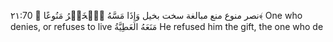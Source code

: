 نصر
منوع منع مبالغة 
سخت بخيل
وَإِذَا مَسَّهُ ٱلۡخَیۡرُ مَنُوعًا ﴿ ٢١:70﴾ 
One who denies, or refuses to live
مَنَعَهُ العَطِيَّةُ He refused him the gift, the one who de
